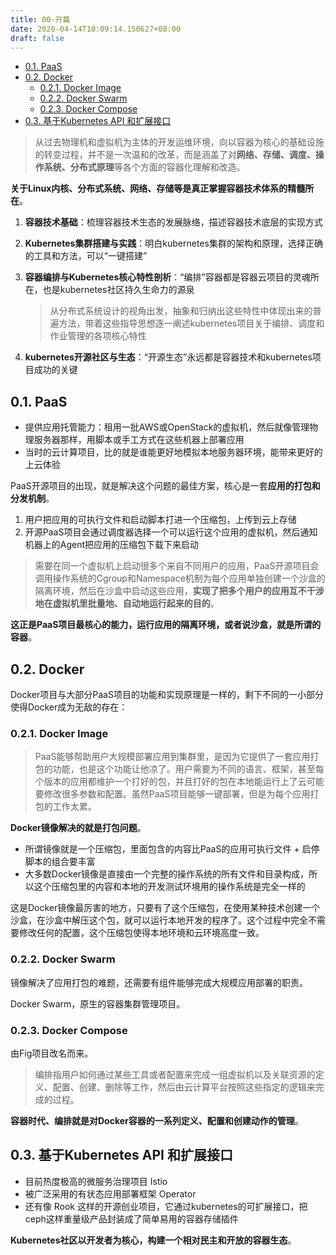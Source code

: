 ```yaml
---
title: 00-开篇
date: 2020-04-14T10:09:14.150627+08:00
draft: false
---
```


- [0.1. PaaS](#01-paas)
- [0.2. Docker](#02-docker)
  - [0.2.1. Docker Image](#021-docker-image)
  - [0.2.2. Docker Swarm](#022-docker-swarm)
  - [0.2.3. Docker Compose](#023-docker-compose)
- [0.3. 基于Kubernetes API 和扩展接口](#03-基于kubernetes-api-和扩展接口)

> 从过去物理机和虚拟机为主体的开发运维环境，向以容器为核心的基础设施的转变过程，并不是一次温和的改革，而是涵盖了对**网络、存储、调度、操作系统、分布式原理**等各个方面的容器化理解和改造。

**关于Linux内核、分布式系统、网络、存储等是真正掌握容器技术体系的精髓所在**。

1. **容器技术基础**：梳理容器技术生态的发展脉络，描述容器技术底层的实现方式
2. **Kubernetes集群搭建与实践**：明白kubernetes集群的架构和原理，选择正确的工具和方法，可以“一键搭建”
3. **容器编排与Kubernetes核心特性剖析**：“编排”容器都是容器云项目的灵魂所在，也是kubernetes社区持久生命力的源泉

    > 从分布式系统设计的视角出发，抽象和归纳出这些特性中体现出来的普遍方法，带着这些指导思想逐一阐述kubernetes项目关于编排、调度和作业管理的各项核心特性

4. **kubernetes开源社区与生态**：“开源生态”永远都是容器技术和kubernetes项目成功的关键

## 0.1. PaaS

- 提供应用托管能力：租用一批AWS或OpenStack的虚拟机，然后就像管理物理服务器那样，用脚本或手工方式在这些机器上部署应用
- 当时的云计算项目，比的就是谁能更好地模拟本地服务器环境，能带来更好的上云体验

PaaS开源项目的出现，就是解决这个问题的最佳方案，核心是一套**应用的打包和分发机制**。

1. 用户把应用的可执行文件和启动脚本打进一个压缩包，上传到云上存储
2. 开源PaaS项目会通过调度器选择一个可以运行这个应用的虚拟机，然后通知机器上的Agent把应用的压缩包下载下来启动

> 需要在同一个虚拟机上启动很多个来自不同用户的应用，PaaS开源项目会调用操作系统的Cgroup和Namespace机制为每个应用单独创建一个沙盒的隔离环境，然后在沙盒中启动这些应用，**实现了把多个用户的应用互不干涉地在虚拟机里批量地、自动地运行起来的目的**。

**这正是PaaS项目最核心的能力，运行应用的隔离环境，或者说沙盒，就是所谓的容器**。

## 0.2. Docker

Docker项目与大部分PaaS项目的功能和实现原理是一样的，剩下不同的一小部分使得Docker成为无敌的存在：

### 0.2.1. Docker Image

> PaaS能够帮助用户大规模部署应用到集群里，是因为它提供了一套应用打包的功能，也是这个功能让他凉了。用户需要为不同的语言、框架，甚至每个版本的应用都维护一个打好的包，并且打好的包在本地能运行上了云可能要修改很多参数和配置。虽然PaaS项目能够一键部署，但是为每个应用打包的工作太累。

**Docker镜像解决的就是打包问题**。

- 所谓镜像就是一个压缩包，里面包含的内容比PaaS的应用可执行文件 + 启停脚本的组合要丰富
- 大多数Docker镜像是直接由一个完整的操作系统的所有文件和目录构成，所以这个压缩包里的内容和本地的开发测试环境用的操作系统是完全一样的

这是Docker镜像最厉害的地方，只要有了这个压缩包，在使用某种技术创建一个沙盒，在沙盒中解压这个包，就可以运行本地开发的程序了。这个过程中完全不需要修改任何的配置，这个压缩包使得本地环境和云环境高度一致。

### 0.2.2. Docker Swarm

镜像解决了应用打包的难题，还需要有组件能够完成大规模应用部署的职责。

Docker Swarm，原生的容器集群管理项目。

### 0.2.3. Docker Compose

由Fig项目改名而来。

> 编排指用户如何通过某些工具或者配置来完成一组虚拟机以及关联资源的定义、配置、创建、删除等工作，然后由云计算平台按照这些指定的逻辑来完成的过程。

**容器时代、编排就是对Docker容器的一系列定义、配置和创建动作的管理**。

## 0.3. 基于Kubernetes API 和扩展接口

- 目前热度极高的微服务治理项目 Istio
- 被广泛采用的有状态应用部署框架 Operator
- 还有像 Rook 这样的开源创业项目，它通过kubernetes的可扩展接口，把ceph这样重量级产品封装成了简单易用的容器存储插件

**Kubernetes社区以开发者为核心，构建一个相对民主和开放的容器生态**。

